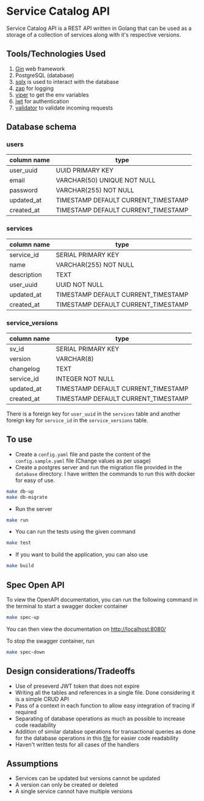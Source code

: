 # Service Catalog API

Service Catalog API is a REST API written in Golang that can be used as a storage of a collection of services along with it's respective versions.

## Tools/Technologies Used
1. [Gin](https://github.com/gin-gonic/gin) web framework
2. PostgreSQL (database)
3. [sqlx](https://github.com/jmoiron/sqlx) is used to interact with the database
4. [zap](https://github.com/uber-go/zap) for logging
5. [viper](https://github.com/spf13/viper) to get the env variables
6. [jwt](github.com/golang-jwt/jwt) for authentication
7. [validator](github.com/go-playground/validator/v10) to validate incoming requests

## Database schema

### users
| column name | type                                |
|-------------|-------------------------------------|
| user_uuid   | UUID PRIMARY KEY                    |
| email       | VARCHAR(50) UNIQUE NOT NULL         |
| password    | VARCHAR(255) NOT NULL               |
| updated_at  | TIMESTAMP DEFAULT CURRENT_TIMESTAMP |
| created_at  | TIMESTAMP DEFAULT CURRENT_TIMESTAMP |

### services
| column name | type                                |
|-------------|-------------------------------------|
| service_id  | SERIAL PRIMARY KEY                  |
| name        | VARCHAR(255) NOT NULL               |
| description | TEXT                                |
| user_uuid   | UUID NOT NULL                       |
| updated_at  | TIMESTAMP DEFAULT CURRENT_TIMESTAMP |
| created_at  | TIMESTAMP DEFAULT CURRENT_TIMESTAMP |

### service_versions
| column name | type                                |
|-------------|-------------------------------------|
| sv_id       | SERIAL PRIMARY KEY                  |
| version     | VARCHAR(8)                          |
| changelog   | TEXT                                |
| service_id  | INTEGER NOT NULL                    |
| updated_at  | TIMESTAMP DEFAULT CURRENT_TIMESTAMP |
| created_at  | TIMESTAMP DEFAULT CURRENT_TIMESTAMP |

There is a foreign key for `user_uuid` in the `services` table and another foreign key for `service_id` in the `service_versions` table.

## To use
* Create a `config.yaml` file and paste the content of the `config.sample.yaml` file (Change values as per usage)
* Create a postgres server and run the migration file provided in the `database` directory. I have written the commands to run this with docker for easy of use.
```bash
make db-up
make db-migrate
```
* Run the server
```bash
make run
```
* You can run the tests using the given command
```bash
make test
```
* If you want to build the application, you can also use
```bash
make build
```

## Spec Open API
To view the OpenAPI documentation, you can run the following command in the terminal to start a swagger docker container
```bash
make spec-up
```
You can then view the documentation on [http://localhost:8080/](http://localhost:8080/)

To stop the swagger container, run
```bash
make spec-down
```

## Design considerations/Tradeoffs
* Use of preseverd JWT token that does not expire
* Writing all the tables and references in a single file. Done considering it is a simple CRUD API
* Pass of a context in each function to allow easy integration of tracing if required
* Separating of database operations as much as possible to increase code readability
* Addition of similar databse operations for transactional queries as done for the database operations in this [file](https://github.com/ZiyanK/service-catalog-api/app/db/sqlx.go) for easier code readability
* Haven't written tests for all cases of the handlers

## Assumptions
* Services can be updated but versions cannot be updated
* A version can only be created or deleted
* A single service cannot have multiple versions